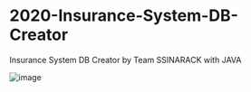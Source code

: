 # 2020-Insurance-System-DB-Creator
Insurance System DB Creator by Team SSINARACK with JAVA

![image](https://user-images.githubusercontent.com/67571491/86425094-32138f80-bd1f-11ea-8d51-1dd0616875ae.png)
